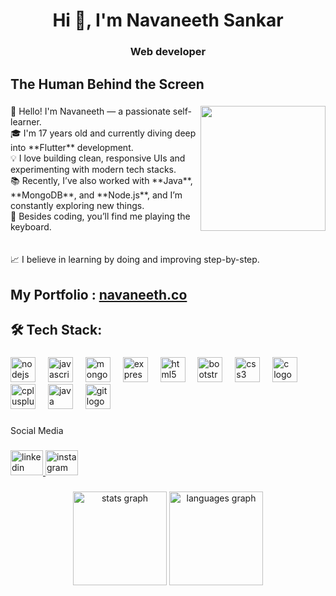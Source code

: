 <h1 align="center">Hi 👋, I'm Navaneeth Sankar</h1>
<h3 align="center">Web developer </h3>

<h2 align="left">The Human Behind the Screen</h2>

###

<img align="right" height="200" src="https://img.freepik.com/free-photo/rear-view-programmer-working-all-night-long_1098-18697.jpg?semt=ais_hybrid&w=740"  />

###

<p align="left">👋 Hello! I'm Navaneeth — a passionate self-learner. <br>🎓 I'm 17 years old and currently diving deep into **Flutter** development.  <br>💡 I love building clean, responsive UIs and experimenting with modern tech stacks.  <br>📚 Recently, I’ve also worked with **Java**, **MongoDB**, and **Node.js**, and I’m constantly exploring new things.  <br>🎹 Besides coding, you’ll find me playing the keyboard.<br><br><br>📈 I believe in learning by doing and improving step-by-step.</p>

###

<h2 align="left">My Portfolio : <a href="https://navaneeth.co/">navaneeth.co</a> </h2>

###

<h2 align="left">🛠️ Tech Stack:</h2>

###

<div align="left">
  <img src="https://cdn.jsdelivr.net/gh/devicons/devicon/icons/nodejs/nodejs-original.svg" height="40" alt="nodejs logo"  />
  <img width="12" />
  <img src="https://cdn.jsdelivr.net/gh/devicons/devicon/icons/javascript/javascript-original.svg" height="40" alt="javascript logo"  />
  <img width="12" />
  <img src="https://cdn.jsdelivr.net/gh/devicons/devicon/icons/mongodb/mongodb-original.svg" height="40" alt="mongodb logo"  />
  <img width="12" />
  <img src="https://cdn.jsdelivr.net/gh/devicons/devicon/icons/express/express-original.svg" height="40" alt="express logo"  />
  <img width="12" />
  <img src="https://cdn.jsdelivr.net/gh/devicons/devicon/icons/html5/html5-original.svg" height="40" alt="html5 logo"  />
  <img width="12" />
  <img src="https://cdn.jsdelivr.net/gh/devicons/devicon/icons/bootstrap/bootstrap-original.svg" height="40" alt="bootstrap logo"  />
  <img width="12" />
  <img src="https://cdn.jsdelivr.net/gh/devicons/devicon/icons/css3/css3-original.svg" height="40" alt="css3 logo"  />
  <img width="12" />
  <img src="https://cdn.jsdelivr.net/gh/devicons/devicon/icons/c/c-original.svg" height="40" alt="c logo"  />
  <img width="12" />
  <img src="https://cdn.jsdelivr.net/gh/devicons/devicon/icons/cplusplus/cplusplus-original.svg" height="40" alt="cplusplus logo"  />
  <img width="12" />
  <img src="https://cdn.jsdelivr.net/gh/devicons/devicon/icons/java/java-original.svg" height="40" alt="java logo"  />
  <img width="12" />
  <img src="https://cdn.jsdelivr.net/gh/devicons/devicon/icons/git/git-original.svg" height="40" alt="git logo"  />
</div>

###

<p align="left">Social Media</p>

###

<div align="left">
  <a href="https://www.linkedin.com/in/navaneethsankar/" target="_blank">
    <img src="https://raw.githubusercontent.com/maurodesouza/profile-readme-generator/master/src/assets/icons/social/linkedin/default.svg" width="52" height="40" alt="linkedin logo"  />
  </a>
  <a href="https://www.instagram.com/_.navaneeth.s._/" target="_blank">
    <img src="https://raw.githubusercontent.com/maurodesouza/profile-readme-generator/master/src/assets/icons/social/instagram/default.svg" width="52" height="40" alt="instagram logo"  />
  </a>
</div>

###

<div align="center">
  <img src="https://github-readme-stats.vercel.app/api?username=navaneethsankar07&hide_title=false&hide_rank=false&show_icons=true&include_all_commits=true&count_private=true&disable_animations=false&theme=dracula&locale=en&hide_border=false&order=1" height="150" alt="stats graph"  />
  <img src="https://github-readme-stats.vercel.app/api/top-langs?username=navaneethsankar07&locale=en&hide_title=false&layout=compact&card_width=320&langs_count=5&theme=dracula&hide_border=false&order=2" height="150" alt="languages graph"  />
</div>

###

